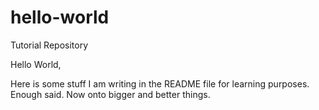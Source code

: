 # hello-world
Tutorial Repository

Hello World,

Here is some stuff I am writing in the README file for learning purposes. Enough said. Now onto bigger and better things.
